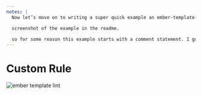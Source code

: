 ```yaml
---
notes: |
  Now let’s move on to writing a super quick example an ember-template-lint rule. You can follow the instructions in the readme on how to make a custom rule and I think this is explained a bit more in the AST workshop. But again skipping ahead let’s start with the example rule they have in the readmes:

  screenshot of the example in the readme.

  so for some reason this example starts with a comment statement. I guess it might be useful to be able to programatically read comments, but that’s not our game today!
---
```


# Custom Rule

![ember template lint](/images/rule.png)
